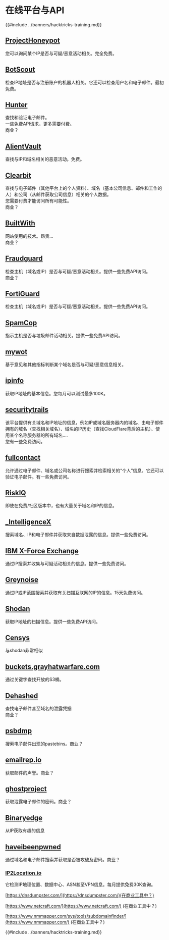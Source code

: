 # 在线平台与API

{{#include ../banners/hacktricks-training.md}}

## [ProjectHoneypot](https://www.projecthoneypot.org/)

您可以询问某个IP是否与可疑/恶意活动相关。完全免费。

## [**BotScout**](http://botscout.com/api.htm)

检查IP地址是否与注册账户的机器人相关。它还可以检查用户名和电子邮件。最初免费。

## [Hunter](https://hunter.io/)

查找和验证电子邮件。\
一些免费API请求，更多需要付费。\
商业？

## [AlientVault](https://otx.alienvault.com/api)

查找与IP和域名相关的恶意活动。免费。

## [Clearbit](https://dashboard.clearbit.com/)

查找与电子邮件（其他平台上的个人资料）、域名（基本公司信息、邮件和工作的人）和公司（从邮件获取公司信息）相关的个人数据。\
您需要付费才能访问所有可能性。\
商业？

## [BuiltWith](https://builtwith.com/)

网站使用的技术。昂贵...\
商业？

## [Fraudguard](https://fraudguard.io/)

检查主机（域名或IP）是否与可疑/恶意活动相关。提供一些免费API访问。\
商业？

## [FortiGuard](https://fortiguard.com/)

检查主机（域名或IP）是否与可疑/恶意活动相关。提供一些免费API访问。

## [SpamCop](https://www.spamcop.net/)

指示主机是否与垃圾邮件活动相关。提供一些免费API访问。

## [mywot](https://www.mywot.com/)

基于意见和其他指标判断某个域名是否与可疑/恶意信息相关。

## [ipinfo](https://ipinfo.io/)

获取IP地址的基本信息。您每月可以测试最多100K。

## [securitytrails](https://securitytrails.com/app/account)

该平台提供有关域名和IP地址的信息，例如IP或域名服务器内的域名、由电子邮件拥有的域名（查找相关域名）、域名的IP历史（查找CloudFlare背后的主机）、使用某个名称服务器的所有域名....\
您有一些免费访问。

## [fullcontact](https://www.fullcontact.com/)

允许通过电子邮件、域名或公司名称进行搜索并检索相关的“个人”信息。它还可以验证电子邮件。有一些免费访问。

## [RiskIQ](https://www.spiderfoot.net/documentation/)

即使在免费/社区版本中，也有大量关于域名和IP的信息。

## [\_IntelligenceX](https://intelx.io/)

搜索域名、IP和电子邮件并获取来自数据泄露的信息。提供一些免费访问。

## [IBM X-Force Exchange](https://exchange.xforce.ibmcloud.com/)

通过IP搜索并收集与可疑活动相关的信息。提供一些免费访问。

## [Greynoise](https://viz.greynoise.io/)

通过IP或IP范围搜索并获取有关扫描互联网的IP的信息。15天免费访问。

## [Shodan](https://www.shodan.io/)

获取IP地址的扫描信息。提供一些免费API访问。

## [Censys](https://censys.io/)

与shodan非常相似

## [buckets.grayhatwarfare.com](https://buckets.grayhatwarfare.com/)

通过关键字查找开放的S3桶。

## [Dehashed](https://www.dehashed.com/data)

查找电子邮件甚至域名的泄露凭据\
商业？

## [psbdmp](https://psbdmp.ws/)

搜索电子邮件出现的pastebins。商业？

## [emailrep.io](https://emailrep.io/key)

获取邮件的声誉。商业？

## [ghostproject](https://ghostproject.fr/)

获取泄露电子邮件的密码。商业？

## [Binaryedge](https://www.binaryedge.io/)

从IP获取有趣的信息

## [haveibeenpwned](https://haveibeenpwned.com/)

通过域名和电子邮件搜索并获取是否被攻破及密码。商业？

### [IP2Location.io](https://www.ip2location.io/)

它检测IP地理位置、数据中心、ASN甚至VPN信息。每月提供免费30K查询。

[https://dnsdumpster.com/](https://dnsdumpster.com/)(在商业工具中？)

[https://www.netcraft.com/](https://www.netcraft.com/) (在商业工具中？)

[https://www.nmmapper.com/sys/tools/subdomainfinder/](https://www.nmmapper.com/) (在商业工具中？)

{{#include ../banners/hacktricks-training.md}}
